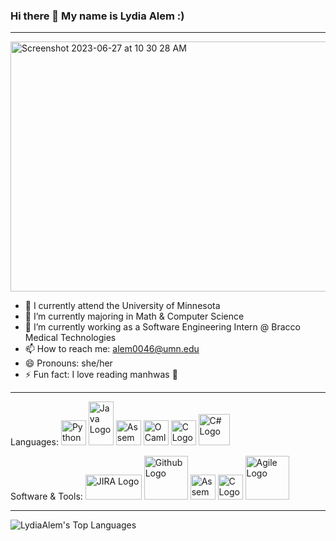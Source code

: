 ### Hi there 👋 My name is Lydia Alem :)
---

<img width="900" height="400" alt="Screenshot 2023-06-27 at 10 30 28 AM" src="https://github.com/LydiaAlem/LydiaAlem/assets/107647071/1e88f391-999e-4326-87aa-fdec2e0ed29a">

- 📍 I currently attend the University of Minnesota
- 🌱 I’m currently majoring in Math & Computer Science
- 🔭 I’m currently working as a Software Engineering Intern @ Bracco Medical Technologies
- 📫 How to reach me: alem0046@umn.edu
- 😄 Pronouns: she/her
- ⚡ Fun fact: I love reading manhwas 💛
---
Languages: <img src="https://github.com/LydiaAlem/LydiaAlem/assets/107647071/d65f20a1-893c-4ac2-805a-de67a82a44d1" alt="Python Logo" width="40" height="40"> <img src="https://github.com/LydiaAlem/LydiaAlem/assets/107647071/913ecc51-a805-4fd2-9d43-4e0ec7eef2a9" alt="Java Logo" width="40" height="70"> <img src="https://github.com/LydiaAlem/LydiaAlem/assets/107647071/684cd201-d871-4b41-8e46-a1726916af40" alt="Assembly Logo" width="40" height="40"> <img src="https://github.com/LydiaAlem/LydiaAlem/assets/107647071/efdf0aa2-ed31-4fcf-9788-867d56973a57" alt="OCaml Logo" width="40" height="40"> <img src="https://github.com/LydiaAlem/LydiaAlem/assets/107647071/8cc24b54-06e5-4c1b-903c-88a8399015a1" alt="C Logo" width="40" height="40"> <img src="https://github.com/LydiaAlem/LydiaAlem/assets/107647071/1eb0cad9-2ea5-4824-914d-f290bd515c37" alt="C# Logo" width="50" height="50">

Software & Tools: <img src="https://github.com/LydiaAlem/LydiaAlem/assets/107647071/9e258919-6152-4959-81d6-b735d5478e66" alt="JIRA Logo" width="90" height="40"> <img src="https://github.com/LydiaAlem/LydiaAlem/assets/107647071/8d779d77-2442-478d-bc65-f22cc401cabd" alt="Github Logo" width="70" height="70"> <img src="https://github.com/LydiaAlem/LydiaAlem/assets/107647071/4f35a8cc-da68-49f3-8cdc-f6ca0893988b" alt="Assembly Logo" width="40" height="40"> <img src="https://github.com/LydiaAlem/LydiaAlem/assets/107647071/aba5e05b-5833-4b33-a54d-3637bbaa3a08" alt="C Logo" width="40" height="40"> <img src="https://github.com/LydiaAlem/LydiaAlem/assets/107647071/92c9023d-4990-4674-8f64-07f6f3b87fe6" alt="Agile Logo" width="70" height="70">

---

![LydiaAlem's Top Languages](https://github-readme-stats.vercel.app/api/top-langs/?username=LydiaAlem&theme=highcontrast&show_icons=true&hide_border=true&layout=compact)
